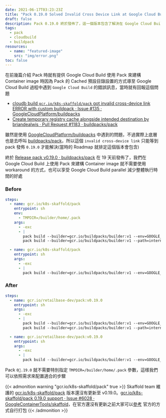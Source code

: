 ```yaml
---
date: 2021-06-17T03:23:23Z
title: "Pack 0.19.0 Solved Invalid Cross Device Link at Google Cloud Build"
draft: false
description: Pack 0.19.0 終於發佈了，這一個版本包含了解決在 Google Cloud Build 上執行 Pack 會遇到 Invalid Cross Device Link 的錯誤。這篇文章詳細說明了遇到的問題、回報 Issue 及解決的方式
tags:
  - pack
  - cloudbuild
  - buildpack
resources:
  - name: "featured-image"
    src: "img/error.png"
toc: false
---
```


<!--more-->

在前幾篇介紹 Pack 時就有提供 Google Cloud Build 使用 Pack 來建構 Container image 時因為 Pack 的 Cached 預設目錄設置的方式導至 Google Cloud Build 過程中遇到 `Google Cloud Build` 的錯誤訊息，當時就有回報這個問題

- [cloudb build `gcr.io/k8s-skaffold/pack` got invalid cross-device link ERROR with custom buildpack · Issue #135 · GoogleCloudPlatform/buildpacks](https://github.com/GoogleCloudPlatform/buildpacks/issues/135)
- [Create temporary registry cache alongside intended destination by briandealwis · Pull Request #1183 · buildpacks/pack](https://github.com/buildpacks/pack/pull/1183)

雖然是使用 [GoogleCloudPlatform/buildpacks](https://github.com/GoogleCloudPlatform/buildpacks) 中遇到的問題，不過實際上底層也是去呼叫 [buildpacks/pack](https://github.com/buildpacks/pack)，所以這個 `invalid cross-device link` 只能等到 pack 發佈 `0.19.0` 才能解決(當時的 Roadmap 就排定這個版本會包含)

終於 [Release pack v0.19.0 · buildpacks/pack](https://github.com/buildpacks/pack/releases/tag/v0.19.0) 在 19 天前發佈了，我們在 Google Cloud Build 上使用 Pack 來建構 Container image 就不需要使用 workaround 的方式，也可以享受 Google Cloud Build parallel 減少整體執行時間的好處

### Before

```yaml
steps:
  - name: gcr.io/k8s-skaffold/pack
    entrypoint: sh
    env:
      - TMPDIR=/builder/home/.pack
    args:
      - -exc
      - |
        pack build --builder=gcr.io/buildpacks/builder:v1 --env=GOOGLE_BUILDABLE=cmd/streamsvc/main.go --descriptor=project-asset.toml 100
        pack build --builder=gcr.io/buildpacks/builder:v1 --path=internal/app/apitest 101

  - name: gcr.io/k8s-skaffold/pack
    entrypoint: sh
    args:
      - -exc
      - |
        pack build --builder=gcr.io/buildpacks/builder:v1 --env=GOOGLE_BUILDABLE=cmd/ws/main.go --descriptor=project-default.toml 200
```

### After

```yaml
steps:
  - name: gcr.io/retailbase-dev/pack:v0.19.0
    entrypoint: sh
    args:
      - -exc
      - |
        pack build --builder=gcr.io/buildpacks/builder:v1 --env=GOOGLE_BUILDABLE=cmd/streamsvc/main.go --descriptor=project-asset.toml 100
        pack build --builder=gcr.io/buildpacks/builder:v1 --path=internal/app/apitest 101

  - name: gcr.io/retailbase-dev/pack:v0.19.0
    entrypoint: sh
    args:
      - -exc
      - |
        pack build --builder=gcr.io/buildpacks/builder:v1 --env=GOOGLE_BUILDABLE=cmd/ws/main.go --descriptor=project-default.toml 200
```

Pack `0.19.0` 就不需要特別指定 `TMPDIR=/builder/home/.pack` 參數，這樣我們可以依照需求來配置適合的步驟

{{< admonition warning "gcr.io/k8s-skaffold/pack" true >}}
Skaffold team 維護的 [gcr.io/k8s-skaffold/pack](https://console.cloud.google.com/gcr/images/k8s-skaffold/GLOBAL/pack?gcrImageListsize=30) 版本還沒有更新至 v0.19.0。[gcr.io/k8s-skaffold/pack 0.19.0 support · Issue #6028 · GoogleContainerTools/skaffold](https://github.com/GoogleContainerTools/skaffold/issues/6028)，在官方還沒有更新之前大家可以[參考](https://github.com/GoogleContainerTools/skaffold/blob/master/deploy/buildpacks/publish.sh) 官方的方式自行打包
{{< /admonition >}}